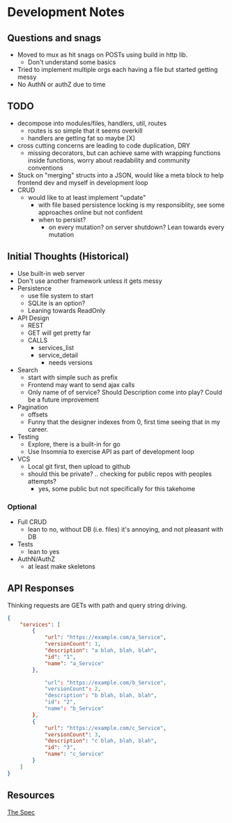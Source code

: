 # Development Notes

## Questions and snags

- Moved to mux as hit snags on POSTs using build in http lib.
  - Don't understand some basics
- Tried to implement multiple orgs each having a file but started getting messy
- No AuthN or authZ due to time

## TODO

- decompose into modules/files, handlers, util, routes
  - routes is so simple that it seems overkill
  - handlers are getting fat so maybe [X]
- cross cutting concerns are leading to code duplication, DRY
  - missing decorators, but can achieve same with wrapping functions inside functions, worry about readability and community conventions
- Stuck on "merging" structs into a JSON, would like a meta block to help frontend dev and myself in development loop
- CRUD
  - would like to at least implement "update"
    - with file based persistence locking is my responsiblity, see some approaches online but not confident
    - when to persist?
      - on every mutation? on server shutdown? Lean towards every mutation

## Initial Thoughts (Historical)

- Use built-in web server
- Don't use another framework unless it gets messy
- Persistence
  - use file system to start
  - SQLite is an option?
  - Leaning towards ReadOnly
- API Design
  - REST
  - GET will get pretty far
  - CALLS
    - services_list
    - service_detail
      - needs versions
- Search
  - start with simple such as prefix
  - Frontend may want to send ajax calls
  - Only name of of service? Should Description come into play? Could be a future improvement
- Pagination
  - offsets
  - Funny that the designer indexes from 0, first time seeing that in my career.
- Testing
  - Explore, there is a built-in for go
  - Use Insomnia to exercise API as part of development loop
- VCS
  - Local git first, then upload to github
  - should this be private? .. checking for public repos with peoples attempts?
    - yes, some public but not specifically for this takehome

### Optional

- Full CRUD
  - lean to no, without DB (i.e. files) it's annoying, and not pleasant with DB
- Tests
  - lean to yes
- AuthN/AuthZ
  - at least make skeletons

## API Responses

Thinking requests are GETs with path and query string driving.

```json
{
    "services": [
        {
            "url": "https://example.com/a_Service",
            "versionCount": 1,
            "description": "a blah, blah, blah",
            "id": "1",
            "name": "a_Service"
        },

            "url": "https://example.com/b_Service",
            "versionCount": 2,
            "description": "b blah, blah, blah",
            "id": "2",
            "name": "b_Service"
        },
        {
            "url": "https://example.com/c_Service",
            "versionCount": 3,
            "description": "c blah, blah, blah",
            "id": "3",
            "name": "c_Service"
        }
    ]
}
```

## Resources

[The Spec](https://docs.google.com/document/d/1GcqaLwUv2MC7CmXs7ZCrTrfOwkSOiZHRLoWgLzTr9Vc/)
